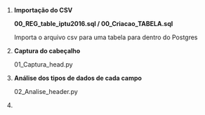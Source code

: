 1. **Importação do CSV**

    **00_REG_table_iptu2016.sql  /  00_Criacao_TABELA.sql**
    
    Importa o arquivo csv para uma tabela para dentro do Postgres
2. **Captura do cabeçalho**

    01_Captura_head.py

3. **Análise dos tipos de dados de cada campo**

    02_Analise_header.py
    
4. 
